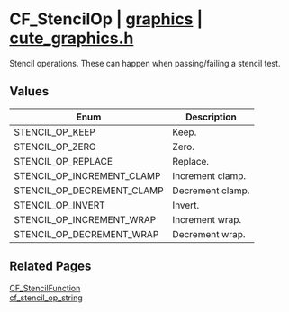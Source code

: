 # CF_StencilOp | [graphics](https://github.com/RandyGaul/cute_framework/blob/master/docs/graphics_readme.md) | [cute_graphics.h](https://github.com/RandyGaul/cute_framework/blob/master/include/cute_graphics.h)

Stencil operations. These can happen when passing/failing a stencil test.

## Values

Enum | Description
--- | ---
STENCIL_OP_KEEP | Keep.
STENCIL_OP_ZERO | Zero.
STENCIL_OP_REPLACE | Replace.
STENCIL_OP_INCREMENT_CLAMP | Increment clamp.
STENCIL_OP_DECREMENT_CLAMP | Decrement clamp.
STENCIL_OP_INVERT | Invert.
STENCIL_OP_INCREMENT_WRAP | Increment wrap.
STENCIL_OP_DECREMENT_WRAP | Decrement wrap.

## Related Pages

[CF_StencilFunction](https://github.com/RandyGaul/cute_framework/blob/master/docs/graphics/cf_stencilfunction.md)  
[cf_stencil_op_string](https://github.com/RandyGaul/cute_framework/blob/master/docs/graphics/cf_stencil_op_string.md)  
